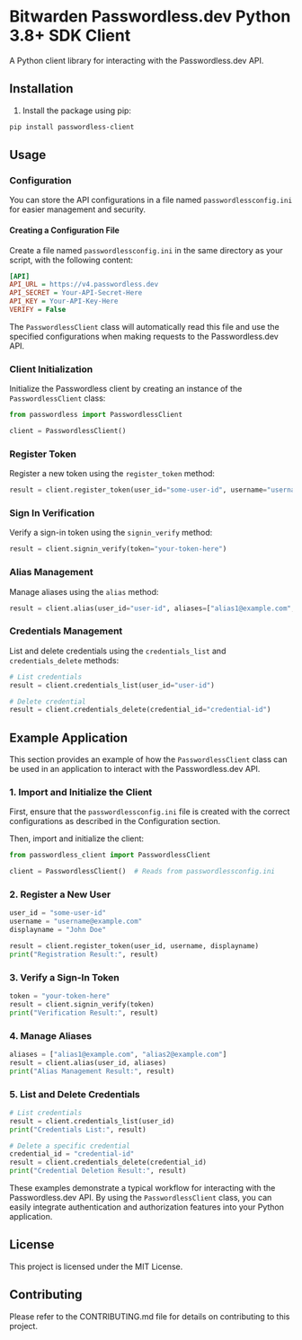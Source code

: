 
# Bitwarden Passwordless.dev Python 3.8+ SDK Client

A Python client library for interacting with the Passwordless.dev API.

## Installation

1. Install the package using pip:

```bash
pip install passwordless-client
```

## Usage

### Configuration

You can store the API configurations in a file named `passwordlessconfig.ini` for easier management and security.

#### Creating a Configuration File

Create a file named `passwordlessconfig.ini` in the same directory as your script, with the following content:

```ini
[API]
API_URL = https://v4.passwordless.dev
API_SECRET = Your-API-Secret-Here
API_KEY = Your-API-Key-Here
VERIFY = False
```

The `PasswordlessClient` class will automatically read this file and use the specified configurations when making requests to the Passwordless.dev API.

### Client Initialization

Initialize the Passwordless client by creating an instance of the `PasswordlessClient` class:

```python
from passwordless import PasswordlessClient

client = PasswordlessClient()
```

### Register Token

Register a new token using the `register_token` method:

```python
result = client.register_token(user_id="some-user-id", username="username@example.com", displayname="John Doe")
```

### Sign In Verification

Verify a sign-in token using the `signin_verify` method:

```python
result = client.signin_verify(token="your-token-here")
```

### Alias Management

Manage aliases using the `alias` method:

```python
result = client.alias(user_id="user-id", aliases=["alias1@example.com", "alias2@example.com"])
```

### Credentials Management

List and delete credentials using the `credentials_list` and `credentials_delete` methods:

```python
# List credentials
result = client.credentials_list(user_id="user-id")

# Delete credential
result = client.credentials_delete(credential_id="credential-id")
```

## Example Application

This section provides an example of how the `PasswordlessClient` class can be used in an application to interact with the Passwordless.dev API.

### 1. Import and Initialize the Client

First, ensure that the `passwordlessconfig.ini` file is created with the correct configurations as described in the Configuration section.

Then, import and initialize the client:

```python
from passwordless_client import PasswordlessClient

client = PasswordlessClient()  # Reads from passwordlessconfig.ini
```

### 2. Register a New User

```python
user_id = "some-user-id"
username = "username@example.com"
displayname = "John Doe"

result = client.register_token(user_id, username, displayname)
print("Registration Result:", result)
```

### 3. Verify a Sign-In Token

```python
token = "your-token-here"
result = client.signin_verify(token)
print("Verification Result:", result)
```

### 4. Manage Aliases

```python
aliases = ["alias1@example.com", "alias2@example.com"]
result = client.alias(user_id, aliases)
print("Alias Management Result:", result)
```

### 5. List and Delete Credentials

```python
# List credentials
result = client.credentials_list(user_id)
print("Credentials List:", result)

# Delete a specific credential
credential_id = "credential-id"
result = client.credentials_delete(credential_id)
print("Credential Deletion Result:", result)
```

These examples demonstrate a typical workflow for interacting with the Passwordless.dev API. By using the `PasswordlessClient` class, you can easily integrate authentication and authorization features into your Python application.

## License

This project is licensed under the MIT License.

## Contributing

Please refer to the CONTRIBUTING.md file for details on contributing to this project.
